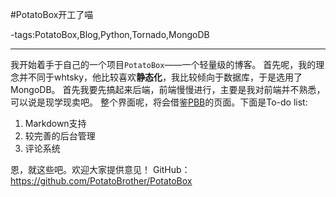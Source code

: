 #PotatoBox开工了喵

-tags:PotatoBox,Blog,Python,Tornado,MongoDB

----

我开始着手于自己的一个项目`PotatoBox`——一个轻量级的博客。
首先呢，我的理念并不同于whtsky，他比较喜欢**静态化**，我比较倾向于数据库，于是选用了MongoDB。
首先我要先搞起来后端，前端慢慢进行，主要是我对前端并不熟悉，可以说是现学现卖吧。
整个界面呢，将会借鉴[PBB](http://pbb.whouz.com/)的页面。下面是To-do list:

1. Markdown支持
2. 较完善的后台管理
3. 评论系统

恩，就这些吧。欢迎大家提供意见！
GitHub：https://github.com/PotatoBrother/PotatoBox